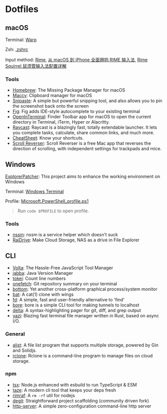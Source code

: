 # Dotfiles

## macOS

Terminal: [Warp](https://www.warp.dev/)

Zsh: [.zshrc](/.zshrc)

Input method: [Rime](https://rime.im/), [从 macOS 到 iPhone 全面拥抱 RIME 输入法](https://x.geekbb.ml/RIME), [Rime Squirrel 鼠须管输入法配置详解](https://ssnhd.com/2022/01/06/rime/)

### Tools

+ [Homebrew](https://brew.sh/): The Missing Package Manager for macOS
+ [Maccy](https://maccy.app/): Clipboard manager for macOS
+ [Snipaste](https://www.snipaste.com/): A simple but powerful snipping tool, and also allows you to pin the screenshot back onto the screen
+ [Fig](https://fig.io/): Fig adds IDE-style autocomplete to your existing terminal
+ [OpenInTerminal](https://github.com/Ji4n1ng/OpenInTerminal): Finder Toolbar app for macOS to open the current directory in Terminal, iTerm, Hyper or Alacritty.
+ [Raycast](https://www.raycast.com/): Raycast is a blazingly fast, totally extendable launcher. It lets you complete tasks, calculate, share common links, and much more.
+ [CheatSheet](https://www.mediaatelier.com/CheatSheet/): Know your shortcuts.
+ [Scroll Reverser](https://pilotmoon.com/scrollreverser/): Scroll Reverser is a free Mac app that reverses the direction of scrolling, with independent settings for trackpads and mice.

## Windows

[ExplorerPatcher](https://github.com/valinet/ExplorerPatcher): This project aims to enhance the working environment on Windows

Terminal: [Windows Terminal](https://github.com/microsoft/terminal)

Profile: [Microsoft.PowerShell_profile.ps1](/Microsoft.PowerShell_profile.ps1)

> Run `code $PROFILE` to open profile.

### Tools

+ [nssm](https://nssm.cc/): nssm is a service helper which doesn't suck
+ [RaiDrive](https://www.raidrive.com/): Make Cloud Storage, NAS as a drive in File Explorer

## CLI

+ [Volta](https://volta.sh/): The Hassle-Free JavaScript Tool Manager
+ [jabba](https://github.com/shyiko/jabba): Java Version Manager
+ [tokei](https://github.com/XAMPPRocky/tokei): Count line numbers
+ [onefetch](https://github.com/o2sh/onefetch): Git repository summary on your terminal
+ [bottom](https://github.com/ClementTsang/bottom): Yet another cross-platform graphical process/system monitor
+ [bat](https://github.com/sharkdp/bat): A cat(1) clone with wings
+ [fd](https://github.com/sharkdp/fd): A simple, fast and user-friendly alternative to 'find'
+ [bore](https://github.com/ekzhang/bore): bore is a simple CLI tool for making tunnels to localhost
+ [delta](https://github.com/dandavison/delta): A syntax-highlighting pager for git, diff, and grep output
+ [yazi](https://github.com/sxyazi/yazi): Blazing fast terminal file manager written in Rust, based on async I/O.

### General

+ [alist](https://alist.nn.ci/): A file list program that supports multiple storage, powered by Gin and Solidjs.
+ [rclone](https://rclone.org/): Rclone is a command-line program to manage files on cloud storage. 

### npm

+ [tsx](https://github.com/esbuild-kit/tsx): Node.js enhanced with esbuild to run TypeScript & ESM
+ [taze](https://github.com/antfu/taze): A modern cli tool that keeps your deps fresh
+ [rimraf](https://github.com/isaacs/rimraf): A `rm -rf` util for nodejs
+ [degit](https://github.com/tiged/tiged): Straightforward project scaffolding (community driven fork)
+ [http-server](https://github.com/http-party/http-server): A simple zero-configuration command-line http server
